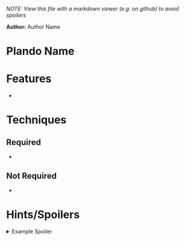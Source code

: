 *NOTE: View this file with a markdown viewer (e.g. on github) to avoid spoilers*

**Author:** Author Name

# Plando Name
<description>

# Features
- 

# Techniques

## Required
- 

## Not Required
- 

# Hints/Spoilers

<details>
  <summary>Example Spoiler</summary>
    Example spoiler text
</details>


